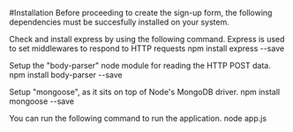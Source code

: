 #Installation
Before proceeding to create the sign-up form, the following dependencies must be succesfully installed on your system.

Check and install express by using the following command. Express is used to set middlewares to respond to HTTP requests
npm install express --save

Setup the "body-parser" node module for reading the HTTP POST data.
npm install body-parser --save

Setup "mongoose", as it sits on top of Node's MongoDB driver.
npm install mongoose --save

You can run the following command to run the application.
node app.js